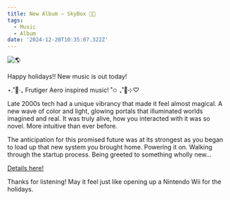 ```yaml
---
title: New Album — SkyBox 🫧🐠
tags:
  - Music
  - Album
date: '2024-12-20T10:35:07.322Z'
---
```


![🌎](https://res.cloudinary.com/cpadilla/image/upload/v1730427231/chrisdpadilla/albums/SkyBoxAlbumCoverScaled_gjfqk3.jpg)

Happy holidays!! New music is out today!

⋆.˚🐠‧₊ Frutiger Aero inspired music! ˚✩ ₊˚🫧⊹♡

Late 2000s tech had a unique vibrancy that made it feel almost magical. A new wave of color and light, glowing portals that illuminated worlds imagined and real. It was truly alive, how you interacted with it was so novel. More intuitive than ever before.

The anticipation for this promised future was at its strongest as you began to load up that new system you brought home. Powering it on. Walking through the startup process. Being greeted to something wholly new...

[Details here!](/sky-box)

Thanks for listening! May it feel just like opening up a Nintendo Wii for the holidays.
